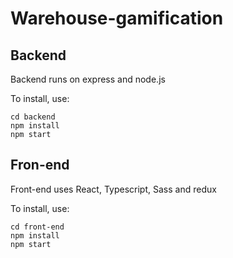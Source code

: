 # Warehouse-gamification


## Backend
Backend runs on express and node.js

To install, use:
```
cd backend
npm install
npm start
```
## Fron-end 
Front-end uses React, Typescript, Sass and redux

To install, use:
```
cd front-end
npm install
npm start
```
